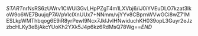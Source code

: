 $START$nrNsRS6zUWrv1CWUi3GvLHpPZgT4m1LXVbj6/iJ0iYVEuDLO7kzat3lkoW9o6WE7BuujqP7AVpVlclXnUUx7+NNmm/vjYYv8CBprnWVwGCi8wZ71MESLkpWMThbqog6E9iR8yrPewI9Ncx7JklJvIHNwiduchKH039opL3Guyr2eJzzbcHLKy3eBjAkcYUoKh2YXk5J4p6kz6RdMsQ78Wg==$END$